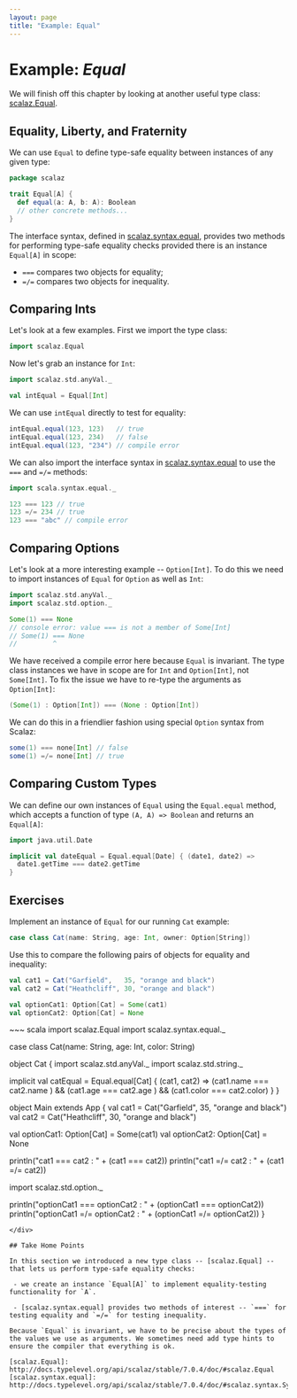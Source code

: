 ```yaml
---
layout: page
title: "Example: Equal"
---
```


# Example: *Equal*

We will finish off this chapter by looking at another useful type class: [scalaz.Equal].

[scalaz.Equal]: http://docs.typelevel.org/api/scalaz/stable/7.0.4/doc/#scalaz.Equal

## Equality, Liberty, and Fraternity

We can use `Equal` to define type-safe equality between instances of any given type:

~~~ scala
package scalaz

trait Equal[A] {
  def equal(a: A, b: A): Boolean
  // other concrete methods...
}
~~~

The interface syntax, defined in [scalaz.syntax.equal], provides two methods for performing type-safe equality checks provided there is an instance `Equal[A]` in scope:

 - `===` compares two objects for equality;
 - `=/=` compares two objects for inequality.

[scalaz.syntax.equal]: http://docs.typelevel.org/api/scalaz/stable/7.0.4/doc/#scalaz.syntax.Syntaxes$equal$

## Comparing Ints

Let's look at a few examples. First we import the type class:

~~~ scala
import scalaz.Equal
~~~

Now let's grab an instance for `Int`:

~~~ scala
import scalaz.std.anyVal._

val intEqual = Equal[Int]
~~~

We can use `intEqual` directly to test for equality:

~~~ scala
intEqual.equal(123, 123)   // true
intEqual.equal(123, 234)   // false
intEqual.equal(123, "234") // compile error
~~~

We can also import the interface syntax in [scalaz.syntax.equal] to use the `===` and `=/=` methods:

~~~ scala
import scala.syntax.equal._

123 === 123 // true
123 =/= 234 // true
123 === "abc" // compile error
~~~

[scalaz.syntax.equal]: http://docs.typelevel.org/api/scalaz/stable/7.0.4/doc/#scalaz.syntax.Syntaxes$equal$

## Comparing Options

Let's look at a more interesting example -- `Option[Int]`. To do this we need to import instances of `Equal` for `Option` as well as `Int`:

~~~ scala
import scalaz.std.anyVal._
import scalaz.std.option._

Some(1) === None
// console error: value === is not a member of Some[Int]
// Some(1) === None
//         ^
~~~

We have received a compile error here because `Equal` is invariant. The type class instances we have in scope are for `Int` and `Option[Int]`, not `Some[Int]`. To fix the issue we have to re-type the arguments as `Option[Int]`:

~~~ scala
(Some(1) : Option[Int]) === (None : Option[Int])
~~~

We can do this in a friendlier fashion using special `Option` syntax from Scalaz:

~~~ scala
some(1) === none[Int] // false
some(1) =/= none[Int] // true
~~~

## Comparing Custom Types

We can define our own instances of `Equal` using the `Equal.equal` method, which accepts a function of type `(A, A) => Boolean` and returns an `Equal[A]`:

~~~ scala
import java.util.Date

implicit val dateEqual = Equal.equal[Date] { (date1, date2) =>
  date1.getTime === date2.getTime
}
~~~

## Exercises

Implement an instance of `Equal` for our running `Cat` example:

~~~ scala
case class Cat(name: String, age: Int, owner: Option[String])
~~~

Use this to compare the following pairs of objects for equality and inequality:

~~~ scala
val cat1 = Cat("Garfield",   35, "orange and black")
val cat2 = Cat("Heathcliff", 30, "orange and black")

val optionCat1: Option[Cat] = Some(cat1)
val optionCat2: Option[Cat] = None
~~~

<div class="solution">
~~~ scala
import scalaz.Equal
import scalaz.syntax.equal._

case class Cat(name: String, age: Int, color: String)

object Cat {
  import scalaz.std.anyVal._
  import scalaz.std.string._

  implicit val catEqual = Equal.equal[Cat] { (cat1, cat2) =>
    (cat1.name  === cat2.name ) &&
    (cat1.age   === cat2.age  ) &&
    (cat1.color === cat2.color)
  }
}

object Main extends App {
  val cat1 = Cat("Garfield",   35, "orange and black")
  val cat2 = Cat("Heathcliff", 30, "orange and black")

  val optionCat1: Option[Cat] = Some(cat1)
  val optionCat2: Option[Cat] = None

  println("cat1 === cat2 : " + (cat1 === cat2))
  println("cat1 =/= cat2 : " + (cat1 =/= cat2))

  import scalaz.std.option._

  println("optionCat1 === optionCat2 : " + (optionCat1 === optionCat2))
  println("optionCat1 =/= optionCat2 : " + (optionCat1 =/= optionCat2))
}
~~~
</div>

## Take Home Points

In this section we introduced a new type class -- [scalaz.Equal] -- that lets us perform type-safe equality checks:

 - we create an instance `Equal[A]` to implement equality-testing functionality for `A`.

 - [scalaz.syntax.equal] provides two methods of interest -- `===` for testing equality and `=/=` for testing inequality.

Because `Equal` is invariant, we have to be precise about the types of the values we use as arguments. We sometimes need add type hints to ensure the compiler that everything is ok.

[scalaz.Equal]: http://docs.typelevel.org/api/scalaz/stable/7.0.4/doc/#scalaz.Equal
[scalaz.syntax.equal]: http://docs.typelevel.org/api/scalaz/stable/7.0.4/doc/#scalaz.syntax.Syntaxes$equal$
